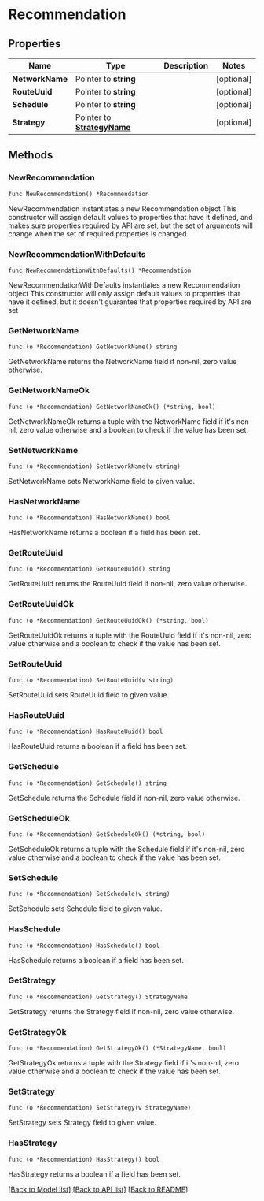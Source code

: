 # Recommendation

## Properties

Name | Type | Description | Notes
------------ | ------------- | ------------- | -------------
**NetworkName** | Pointer to **string** |  | [optional] 
**RouteUuid** | Pointer to **string** |  | [optional] 
**Schedule** | Pointer to **string** |  | [optional] 
**Strategy** | Pointer to [**StrategyName**](StrategyName.md) |  | [optional] 

## Methods

### NewRecommendation

`func NewRecommendation() *Recommendation`

NewRecommendation instantiates a new Recommendation object
This constructor will assign default values to properties that have it defined,
and makes sure properties required by API are set, but the set of arguments
will change when the set of required properties is changed

### NewRecommendationWithDefaults

`func NewRecommendationWithDefaults() *Recommendation`

NewRecommendationWithDefaults instantiates a new Recommendation object
This constructor will only assign default values to properties that have it defined,
but it doesn't guarantee that properties required by API are set

### GetNetworkName

`func (o *Recommendation) GetNetworkName() string`

GetNetworkName returns the NetworkName field if non-nil, zero value otherwise.

### GetNetworkNameOk

`func (o *Recommendation) GetNetworkNameOk() (*string, bool)`

GetNetworkNameOk returns a tuple with the NetworkName field if it's non-nil, zero value otherwise
and a boolean to check if the value has been set.

### SetNetworkName

`func (o *Recommendation) SetNetworkName(v string)`

SetNetworkName sets NetworkName field to given value.

### HasNetworkName

`func (o *Recommendation) HasNetworkName() bool`

HasNetworkName returns a boolean if a field has been set.

### GetRouteUuid

`func (o *Recommendation) GetRouteUuid() string`

GetRouteUuid returns the RouteUuid field if non-nil, zero value otherwise.

### GetRouteUuidOk

`func (o *Recommendation) GetRouteUuidOk() (*string, bool)`

GetRouteUuidOk returns a tuple with the RouteUuid field if it's non-nil, zero value otherwise
and a boolean to check if the value has been set.

### SetRouteUuid

`func (o *Recommendation) SetRouteUuid(v string)`

SetRouteUuid sets RouteUuid field to given value.

### HasRouteUuid

`func (o *Recommendation) HasRouteUuid() bool`

HasRouteUuid returns a boolean if a field has been set.

### GetSchedule

`func (o *Recommendation) GetSchedule() string`

GetSchedule returns the Schedule field if non-nil, zero value otherwise.

### GetScheduleOk

`func (o *Recommendation) GetScheduleOk() (*string, bool)`

GetScheduleOk returns a tuple with the Schedule field if it's non-nil, zero value otherwise
and a boolean to check if the value has been set.

### SetSchedule

`func (o *Recommendation) SetSchedule(v string)`

SetSchedule sets Schedule field to given value.

### HasSchedule

`func (o *Recommendation) HasSchedule() bool`

HasSchedule returns a boolean if a field has been set.

### GetStrategy

`func (o *Recommendation) GetStrategy() StrategyName`

GetStrategy returns the Strategy field if non-nil, zero value otherwise.

### GetStrategyOk

`func (o *Recommendation) GetStrategyOk() (*StrategyName, bool)`

GetStrategyOk returns a tuple with the Strategy field if it's non-nil, zero value otherwise
and a boolean to check if the value has been set.

### SetStrategy

`func (o *Recommendation) SetStrategy(v StrategyName)`

SetStrategy sets Strategy field to given value.

### HasStrategy

`func (o *Recommendation) HasStrategy() bool`

HasStrategy returns a boolean if a field has been set.


[[Back to Model list]](../README.md#documentation-for-models) [[Back to API list]](../README.md#documentation-for-api-endpoints) [[Back to README]](../README.md)


